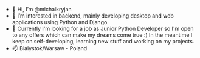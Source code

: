 - 👋 Hi, I’m @michalkryjan
- 👀 I’m interested in backend, mainly developing desktop and web applications using Python and Django.
- 🌱 Currently I'm looking for a job as Junior Python Developer so I'm open to any offers which can make my dreams come true :) In the meantime I keep on self-developing, learning new stuff and working on my projects.
- 📫 Bialystok/Warsaw - Poland

<!---
michalkryjan/michalkryjan is a ✨ special ✨ repository because its `README.md` (this file) appears on your GitHub profile.
You can click the Preview link to take a look at your changes.
--->
